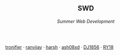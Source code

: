 <span align=center>
  <h2>SWD</h2>
  <h6>Summer Web Development</h6><br>
  <p align = "left">
      
  </p>
  <p align="center" style = "display:inline;">
    <a href = "https://github.com/tronifier">tronifier</a>
    ·
    <a href = "https://github.com/munnukumar">ranvijay</a>
    ·
    <a href = "https://github.com/harshrd20">harsh</a>
    ·
    <a href = "">ash08xd</a>
    ·
    <a href = "">DJ1856</a>
    ·
    <a href = "">RY18</a>
  </p>
</span>
